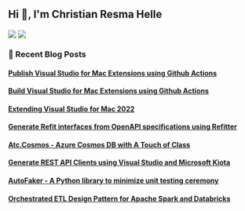 ## Hi 👋, I'm Christian Resma Helle

<p>
<picture>
  <source
    srcset="https://github-readme-stats.vercel.app/api?username=christianhelle&show_icons=true&locale=en&count_private=true&include_all_commits=true&theme=dark"
    media="(prefers-color-scheme: dark)" />
  <source
    srcset="https://github-readme-stats.vercel.app/api?username=christianhelle&show_icons=true&locale=en&count_private=true"
    media="(prefers-color-scheme: light), (prefers-color-scheme: no-preference)" />
  <img align="center" src="https://github-readme-stats.vercel.app/api?username=kzu&show_icons=true&locale=en&count_private=true&include_all_commits=true" />
</picture>
<picture>
  <source
    srcset="https://github-readme-streak-stats.herokuapp.com/?user=christianhelle&theme=dark&card_width=200&hide_current_streak=true&hide_longest_streak=true"
    media="(prefers-color-scheme: dark)" />
  <source
    srcset="https://github-readme-streak-stats.herokuapp.com/?user=christianhelle&hide_current_streak=true&card_width=200&hide_longest_streak=true&hide_longest_streak=true"
    media="(prefers-color-scheme: light), (prefers-color-scheme: no-preference)" />
  <img align="center" src="https://github-readme-streak-stats.herokuapp.com/?user=christianhelle&card_width=200&hide_current_streak=true&hide_longest_streak=true" />
</picture>
</p>

### 📙 Recent Blog Posts
<!--START_SECTION:feed-->
#### [Publish Visual Studio for Mac Extensions using Github Actions](https://christianhelle.com/2023/03/publish-vsmac-extensions-using-github-actions.html)
#### [Build Visual Studio for Mac Extensions using Github Actions](https://christianhelle.com/2023/03/build-vsmac-extensions-using-github-actions.html)
#### [Extending Visual Studio for Mac 2022](https:&#x2F;&#x2F;christianhelle.com&#x2F;2023&#x2F;03&#x2F;extending-vsmac.html)
#### [Generate Refit interfaces from OpenAPI specifications using Refitter](https:&#x2F;&#x2F;christianhelle.com&#x2F;2023&#x2F;03&#x2F;refitter.html)
#### [Atc.Cosmos - Azure Cosmos DB with A Touch of Class](https:&#x2F;&#x2F;christianhelle.com&#x2F;2023&#x2F;02&#x2F;atc-cosmos.html)
#### [Generate REST API Clients using Visual Studio and Microsoft Kiota](https:&#x2F;&#x2F;christianhelle.com&#x2F;2023&#x2F;02&#x2F;visual-studio-kiota.html)
#### [AutoFaker - A Python library to minimize unit testing ceremony](https:&#x2F;&#x2F;christianhelle.com&#x2F;2022&#x2F;10&#x2F;autofaker.html)
#### [Orchestrated ETL Design Pattern for Apache Spark and Databricks](https:&#x2F;&#x2F;christianhelle.com&#x2F;2022&#x2F;09&#x2F;orchestrated-etl.html)
<!--END_SECTION:feed-->
